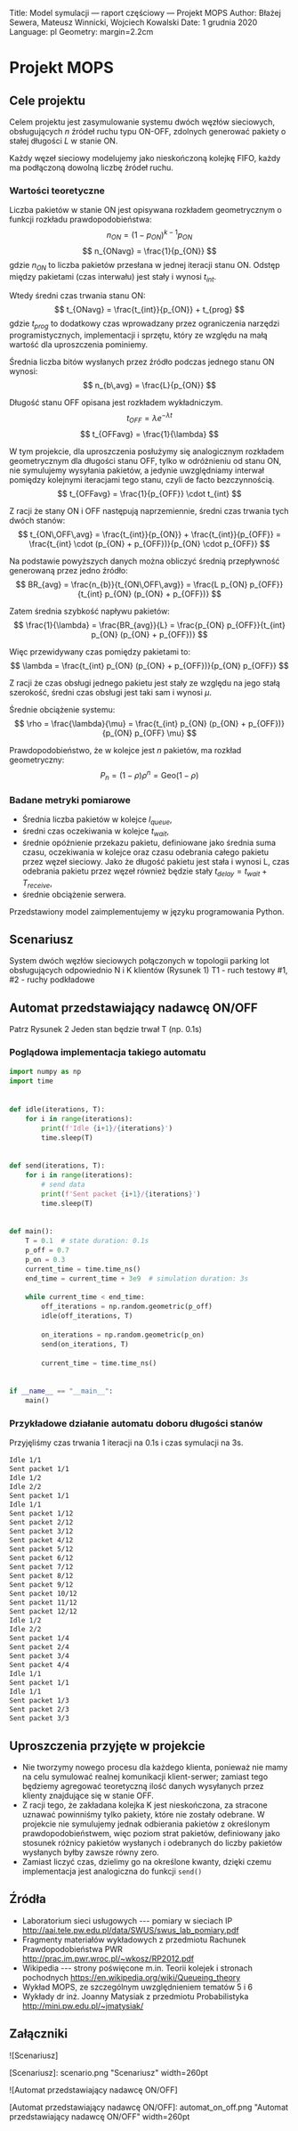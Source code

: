Title: Model symulacji — raport częściowy — Projekt MOPS
Author: Błażej Sewera, Mateusz Winnicki, Wojciech Kowalski
Date: 1 grudnia 2020
Language: pl
Geometry: margin=2.2cm

# Projekt MOPS

## Cele projektu
Celem projektu jest zasymulowanie systemu dwóch węzłów sieciowych,
obsługujących $n$ źródeł ruchu typu ON-OFF, zdolnych generować pakiety o
stałej długości $L$ w stanie ON.

Każdy węzeł sieciowy modelujemy jako nieskończoną kolejkę FIFO, każdy ma
podłączoną dowolną liczbę źródeł ruchu.

### Wartości teoretyczne
Liczba pakietów w stanie ON jest opisywana rozkładem geometrycznym o funkcji
rozkładu prawdopodobieństwa:
$$
n_{ON} = (1-p_{ON})^{k-1} p_{ON}
$$
$$
n_{ONavg} = \frac{1}{p_{ON}}
$$
gdzie $n_{ON}$ to liczba pakietów przesłana w jednej iteracji stanu ON.
Odstęp między pakietami (czas interwału) jest stały i wynosi $t_{int}$.

Wtedy średni czas trwania stanu ON:
$$
t_{ONavg} = \frac{t_{int}}{p_{ON}} + t_{prog}
$$
gdzie $t_{prog}$ to dodatkowy czas wprowadzany przez ograniczenia narzędzi
programistycznych, implementacji i sprzętu, który ze względu na małą wartość dla uproszczenia pominiemy.

Średnia liczba bitów wysłanych przez źródło podczas jednego stanu ON wynosi:
$$
n_{b\,avg} = \frac{L}{p_{ON}}
$$

Długość stanu OFF opisana jest rozkładem wykładniczym.
$$
t_{OFF} = \lambda e^{-\lambda t}
$$
$$
t_{OFFavg} = \frac{1}{\lambda}
$$

W tym projekcie, dla uproszczenia posłużymy się analogicznym rozkładem
geometrycznym dla długości stanu OFF, tylko w odróżnieniu od stanu ON, nie
symulujemy wysyłania pakietów, a jedynie uwzględniamy interwał pomiędzy
kolejnymi iteracjami tego stanu, czyli de facto bezczynnością.
$$
t_{OFFavg} = \frac{1}{p_{OFF}} \cdot t_{int}
$$

Z racji że stany ON i OFF następują naprzemiennie, średni czas trwania tych dwóch stanów:
$$
t_{ON\,OFF\,avg} = \frac{t_{int}}{p_{ON}} + \frac{t_{int}}{p_{OFF}} = \frac{t_{int} \cdot (p_{ON} + p_{OFF})}{p_{ON} \cdot p_{OFF}}
$$

Na podstawie powyższych danych można obliczyć średnią przepływność generowaną przez jedno źródło:
$$
BR_{avg} = \frac{n_{b}}{t_{ON\,OFF\,avg}} = \frac{L p_{ON} p_{OFF}}{t_{int} p_{ON} (p_{ON} + p_{OFF})}
$$

Zatem średnia szybkość napływu pakietów:
$$
\frac{1}{\lambda} = \frac{BR_{avg}}{L} = \frac{p_{ON} p_{OFF}}{t_{int} p_{ON} (p_{ON} + p_{OFF})}
$$

Więc przewidywany czas pomiędzy pakietami to:
$$
\lambda = \frac{t_{int} p_{ON} (p_{ON} + p_{OFF})}{p_{ON} p_{OFF}}
$$

Z racji że czas obsługi jednego pakietu jest stały ze względu na jego
stałą szerokość, średni czas obsługi jest taki sam i wynosi $\mu$.

Średnie obciążenie systemu:
$$
\rho = \frac{\lambda}{\mu} = \frac{t_{int} p_{ON} (p_{ON} + p_{OFF})}{p_{ON} p_{OFF} \mu}
$$

Prawdopodobieństwo, że w kolejce jest $n$ pakietów, ma rozkład geometryczny:
$$
P_n = (1 - \rho)\rho^n = \mathrm{Geo}(1 - \rho)
$$

### Badane metryki pomiarowe

- Średnia liczba pakietów w kolejce $l_{queue}$,
- średni czas oczekiwania w kolejce $t_{wait}$,
- średnie opóźnienie przekazu pakietu, definiowane jako średnia suma czasu,
  oczekiwania w kolejce oraz czasu odebrania całego pakietu przez węzeł
  sieciowy. Jako że długość pakietu jest stała i wynosi L, czas odebrania
  pakietu przez węzeł również będzie stały $t_{delay} = t_{wait} + T_{receive}$,
- średnie obciążenie serwera.

Przedstawiony model zaimplementujemy w języku programowania Python.

## Scenariusz

  System dwóch węzłów sieciowych połączonych w topologii parking lot
  obsługujących odpowiednio N i K klientów (Rysunek 1)
  T1 - ruch testowy
  #1, #2 - ruchy podkładowe

## Automat przedstawiający nadawcę ON/OFF

Patrz Rysunek 2
Jeden stan będzie trwał T (np. 0.1s)

### Poglądowa implementacja takiego automatu
```python
import numpy as np
import time


def idle(iterations, T):
    for i in range(iterations):
        print(f'Idle {i+1}/{iterations}')
        time.sleep(T)


def send(iterations, T):
    for i in range(iterations):
        # send data
        print(f'Sent packet {i+1}/{iterations}')
        time.sleep(T)


def main():
    T = 0.1  # state duration: 0.1s
    p_off = 0.7
    p_on = 0.3
    current_time = time.time_ns()
    end_time = current_time + 3e9  # simulation duration: 3s

    while current_time < end_time:
        off_iterations = np.random.geometric(p_off)
        idle(off_iterations, T)

        on_iterations = np.random.geometric(p_on)
        send(on_iterations, T)

        current_time = time.time_ns()


if __name__ == "__main__":
    main()
```

### Przykładowe działanie automatu doboru długości stanów
Przyjęliśmy czas trwania 1 iteracji na 0.1s i czas symulacji na 3s.

```
Idle 1/1
Sent packet 1/1
Idle 1/2
Idle 2/2
Sent packet 1/1
Idle 1/1
Sent packet 1/12
Sent packet 2/12
Sent packet 3/12
Sent packet 4/12
Sent packet 5/12
Sent packet 6/12
Sent packet 7/12
Sent packet 8/12
Sent packet 9/12
Sent packet 10/12
Sent packet 11/12
Sent packet 12/12
Idle 1/2
Idle 2/2
Sent packet 1/4
Sent packet 2/4
Sent packet 3/4
Sent packet 4/4
Idle 1/1
Sent packet 1/1
Idle 1/1
Sent packet 1/3
Sent packet 2/3
Sent packet 3/3
```

## Uproszczenia przyjęte w projekcie
- Nie tworzymy nowego procesu dla każdego klienta, ponieważ nie mamy na celu
  symulować realnej komunikacji klient-serwer; zamiast tego będziemy agregować
  teoretyczną ilość danych wysyłanych przez klienty znajdujące się w stanie
  OFF.
- Z racji tego, że zakładana kolejka K jest nieskończona, za stracone uznawać
  powinniśmy tylko pakiety, które nie zostały odebrane. W projekcie nie
  symulujemy jednak odbierania pakietów z określonym prawdopodobieństwem, więc
  poziom strat pakietów, definiowany jako stosunek różnicy pakietów wysłanych i
  odebranych do liczby pakietów wysłanych byłby zawsze równy zero.
- Zamiast liczyć czas, dzielimy go na określone kwanty, dzięki czemu
  implementacja jest analogiczna do funkcji `send()`


## Źródła
- Laboratorium sieci usługowych --- pomiary w sieciach IP <http://aai.tele.pw.edu.pl/data/SWUS/swus_lab_pomiary.pdf>
- Fragmenty materiałów wykładowych z przedmiotu Rachunek Prawdopodobieństwa PWR <http://prac.im.pwr.wroc.pl/~wkosz/RP2012.pdf>
- Wikipedia --- strony poświęcone m.in. Teorii kolejek i stronach pochodnych <https://en.wikipedia.org/wiki/Queueing_theory>
- Wykład MOPS, ze szczególnym uwzględnieniem tematów 5 i 6
- Wykłady dr inż. Joanny Matysiak z przedmiotu Probabilistyka <http://mini.pw.edu.pl/~jmatysiak/>

## Załączniki

![Scenariusz]

[Scenariusz]: scenario.png "Scenariusz" width=260pt

![Automat przedstawiający nadawcę ON/OFF]

[Automat przedstawiający nadawcę ON/OFF]: automat_on_off.png "Automat przedstawiający nadawcę ON/OFF" width=260pt
